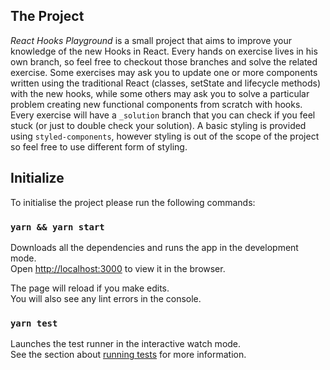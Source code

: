 ## The Project

_React Hooks Playground_ is a small project that aims to improve your knowledge of the new Hooks in React.
Every hands on exercise lives in his own branch, so feel free to checkout those branches and solve the related exercise.
Some exercises may ask you to update one or more components written using the traditional React (classes, setState and lifecycle methods) with the new hooks, while some others may ask you to solve a particular problem creating new functional components from scratch with hooks.
Every exercise will have a `_solution` branch that you can check if you feel stuck (or just to double check your solution).
A basic styling is provided using `styled-components`, however styling is out of the scope of the project so feel free to use different form of styling.

## Initialize

To initialise the project please run the following commands:

### `yarn && yarn start`

Downloads all the dependencies and runs the app in the development mode.<br>
Open [http://localhost:3000](http://localhost:3000) to view it in the browser.

The page will reload if you make edits.<br>
You will also see any lint errors in the console.

### `yarn test`

Launches the test runner in the interactive watch mode.<br>
See the section about [running tests](https://facebook.github.io/create-react-app/docs/running-tests) for more information.
